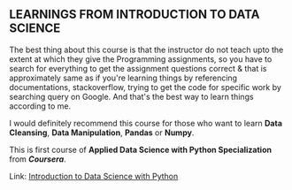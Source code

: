 ## LEARNINGS FROM INTRODUCTION TO DATA SCIENCE

The best thing about this course is that the instructor do not teach upto the extent at which they give the Programming assignments, so you have to search for everything to get the assignment questions correct & that is approximately same as if you're learning things by referencing documentations, stackoverflow, trying to get the code for specific work by searching query on Google. And that's the best way to learn things according to me.

I would definitely recommend this course for those who want to learn **Data Cleansing**, **Data Manipulation**, **Pandas** or **Numpy**.

This is first course of **Applied Data Science with Python Specialization** from ***Coursera***.

Link: [Introduction to Data Science  with Python](https://www.coursera.org/learn/python-data-analysis/)
